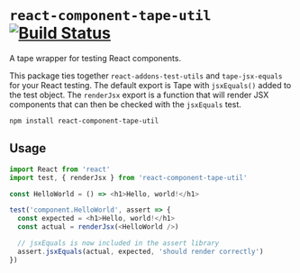 # `react-component-tape-util` [![Build Status](https://travis-ci.org/wethersherbs/react-component-tape-util.svg?branch=master)](https://travis-ci.org/wethersherbs/react-component-tape-util)

A tape wrapper for testing React components.

This package ties together `react-addons-test-utils` and `tape-jsx-equals` for your React testing. The default export is Tape with `jsxEquals()` added to the test object. The `renderJsx` export is a function that will render JSX components that can then
be checked with the `jsxEquals` test.

`npm install react-component-tape-util`

## Usage

```js
import React from 'react'
import test, { renderJsx } from 'react-component-tape-util'

const HelloWorld = () => <h1>Hello, world!</h1>

test('component.HelloWorld', assert => {
  const expected = <h1>Hello, world!</h1>
  const actual = renderJsx(<HelloWorld />)

  // jsxEquals is now included in the assert library
  assert.jsxEquals(actual, expected, 'should render correctly')
})
```
